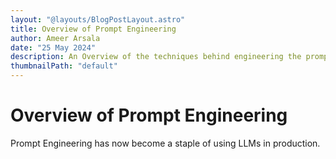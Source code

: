 ```yaml
---
layout: "@layouts/BlogPostLayout.astro"
title: Overview of Prompt Engineering
author: Ameer Arsala
date: "25 May 2024"
description: An Overview of the techniques behind engineering the prompts behind Large Language Models
thumbnailPath: "default"
---
```


# Overview of Prompt Engineering

Prompt Engineering has now become a staple of using LLMs in production.

